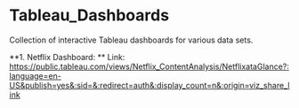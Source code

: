 # Tableau_Dashboards
Collection of interactive Tableau dashboards for various data sets.

**1. Netflix Dashboard: **
  Link: https://public.tableau.com/views/Netflix_ContentAnalysis/NetflixataGlance?:language=en-US&publish=yes&:sid=&:redirect=auth&:display_count=n&:origin=viz_share_link
